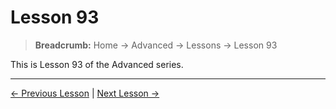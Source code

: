 # Lesson 93

> **Breadcrumb:** Home → Advanced → Lessons → Lesson 93

This is Lesson 93 of the Advanced series.

---

[← Previous Lesson](lesson_92.md) | [Next Lesson →](lesson_94.md)
